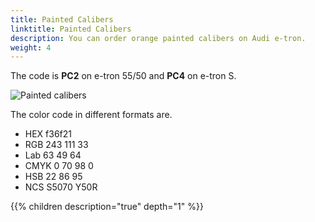 ```yaml
---
title: Painted Calibers
linktitle: Painted Calibers
description: You can order orange painted calibers on Audi e-tron. 
weight: 4
---
```


The code is **PC2** on e-tron 55/50 and **PC4** on e-tron S.

![Painted calibers](paintedcalibers.png "Painted Calibers on e-tron S")

The color code in different formats are.

- HEX f36f21
- RGB 243 111 33
- Lab 63 49 64
- CMYK 0 70 98 0
- HSB 22 86 95
- NCS S5070 Y50R

{{% children description="true" depth="1" %}}
